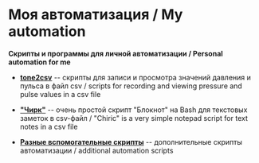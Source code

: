 # Моя автоматизация / Мy automation

**Скрипты и программы для личной автоматизации / 
Personal automation for me**

* **[tone2csv](tone2csv)** -- cкрипты для записи и просмотра значений давления и пульса в файл csv / scripts for recording and viewing pressure and pulse values in a csv file

* **["Чирк"](chirc)** -- очень простой скрипт "Блокнот" на Bash для текстовых заметок в csv-файл / "Chiriс" is a very simple notepad script for text notes in a csv file

* **[Разные вспомогательные скрипты](myscripts)** -- дополнительные скрипты автоматизации / additional automation scripts
